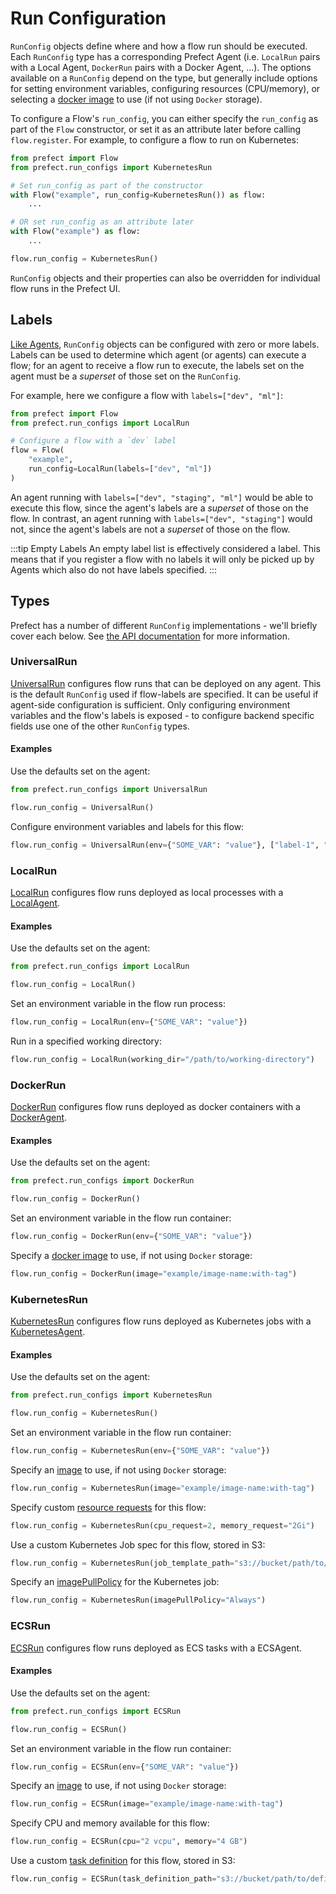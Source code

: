 # Run Configuration

`RunConfig` objects define where and how a flow run should be executed. Each
`RunConfig` type has a corresponding Prefect Agent (i.e. `LocalRun` pairs with
a Local Agent, `DockerRun` pairs with a Docker Agent, ...). The options
available on a `RunConfig` depend on the type, but generally include options
for setting environment variables, configuring resources (CPU/memory), or
selecting a [docker image](./docker.md) to use (if not using `Docker` storage).

To configure a Flow's `run_config`, you can either specify the `run_config` as
part of the `Flow` constructor, or set it as an attribute later before calling
`flow.register`. For example, to configure a flow to run on Kubernetes:

```python
from prefect import Flow
from prefect.run_configs import KubernetesRun

# Set run_config as part of the constructor
with Flow("example", run_config=KubernetesRun()) as flow:
    ...

# OR set run_config as an attribute later
with Flow("example") as flow:
    ...

flow.run_config = KubernetesRun()
```

`RunConfig` objects and their properties can also be overridden for
individual flow runs in the Prefect UI.

## Labels

[Like Agents](../agents/overview.md#labels), `RunConfig` objects can be
configured with zero or more labels.  Labels can be used to determine which
agent (or agents) can execute a flow; for an agent to receive a flow run to
execute, the labels set on the agent must be a *superset* of those set on the
`RunConfig`.

For example, here we configure a flow with `labels=["dev", "ml"]`:

```python
from prefect import Flow
from prefect.run_configs import LocalRun

# Configure a flow with a `dev` label
flow = Flow(
    "example",
    run_config=LocalRun(labels=["dev", "ml"])
)
```

An agent running with `labels=["dev", "staging", "ml"]` would be able to
execute this flow, since the agent's labels are a *superset* of those on the
flow. In contrast, an agent running with `labels=["dev", "staging"]` would
not, since the agent's labels are not a *superset* of those on the flow.

:::tip Empty Labels
An empty label list is effectively considered a label. This means that if you
register a flow with no labels it will only be picked up by Agents which also
do not have labels specified.
:::

## Types

Prefect has a number of different `RunConfig` implementations - we'll briefly
cover each below. See [the API
documentation](/api/latest/run_configs.md) for more information.

### UniversalRun

[UniversalRun](/api/latest/run_configs.md#universalrun) configures
flow runs that can be deployed on any agent. This is the default `RunConfig`
used if flow-labels are specified. It can be useful if agent-side configuration
is sufficient. Only configuring environment variables and the flow's labels is exposed - to configure
backend specific fields use one of the other `RunConfig` types.

#### Examples

Use the defaults set on the agent:

```python
from prefect.run_configs import UniversalRun

flow.run_config = UniversalRun()
```

Configure environment variables and labels for this flow:

```python
flow.run_config = UniversalRun(env={"SOME_VAR": "value"}, ["label-1", "label-2"])
```

### LocalRun

[LocalRun](/api/latest/run_configs.md#localrun) configures flow
runs deployed as local processes with a
[LocalAgent](/orchestration/agents/local.md).

#### Examples

Use the defaults set on the agent:

```python
from prefect.run_configs import LocalRun

flow.run_config = LocalRun()
```

Set an environment variable in the flow run process:

```python
flow.run_config = LocalRun(env={"SOME_VAR": "value"})
```

Run in a specified working directory:

```python
flow.run_config = LocalRun(working_dir="/path/to/working-directory")
```

### DockerRun

[DockerRun](/api/latest/run_configs.md#dockerrun) configures flow
runs deployed as docker containers with a
[DockerAgent](/orchestration/agents/docker.md).

#### Examples

Use the defaults set on the agent:

```python
from prefect.run_configs import DockerRun

flow.run_config = DockerRun()
```

Set an environment variable in the flow run container:

```python
flow.run_config = DockerRun(env={"SOME_VAR": "value"})
```

Specify a [docker image](./docker.md) to use, if not using `Docker` storage:

```python
flow.run_config = DockerRun(image="example/image-name:with-tag")
```

### KubernetesRun

[KubernetesRun](/api/latest/run_configs.md#kubernetesrun)
configures flow runs deployed as Kubernetes jobs with a
[KubernetesAgent](/orchestration/agents/kubernetes.md).

#### Examples

Use the defaults set on the agent:

```python
from prefect.run_configs import KubernetesRun

flow.run_config = KubernetesRun()
```

Set an environment variable in the flow run container:

```python
flow.run_config = KubernetesRun(env={"SOME_VAR": "value"})
```

Specify an [image](./docker.md) to use, if not using `Docker` storage:

```python
flow.run_config = KubernetesRun(image="example/image-name:with-tag")
```

Specify custom [resource
requests](https://kubernetes.io/docs/concepts/configuration/manage-resources-containers/#requests-and-limits)
for this flow:

```python
flow.run_config = KubernetesRun(cpu_request=2, memory_request="2Gi")
```

Use a custom Kubernetes Job spec for this flow, stored in S3:

```python
flow.run_config = KubernetesRun(job_template_path="s3://bucket/path/to/spec.yaml")
```

Specify an [imagePullPolicy](https://kubernetes.io/docs/concepts/configuration/overview/#container-images) 
for the Kubernetes job:


```python
flow.run_config = KubernetesRun(imagePullPolicy="Always")
````

### ECSRun

[ECSRun](/api/latest/run_configs.md#ecsrun) configures flow runs
deployed as ECS tasks with a ECSAgent.

#### Examples

Use the defaults set on the agent:

```python
from prefect.run_configs import ECSRun

flow.run_config = ECSRun()
```

Set an environment variable in the flow run container:

```python
flow.run_config = ECSRun(env={"SOME_VAR": "value"})
```

Specify an [image](./docker.md) to use, if not using `Docker` storage:

```python
flow.run_config = ECSRun(image="example/image-name:with-tag")
```

Specify CPU and memory available for this flow:

```python
flow.run_config = ECSRun(cpu="2 vcpu", memory="4 GB")
```

Use a custom [task
definition](https://boto3.amazonaws.com/v1/documentation/api/latest/reference/services/ecs.html#ECS.Client.register_task_definition)
for this flow, stored in S3:

```python
flow.run_config = ECSRun(task_definition_path="s3://bucket/path/to/definition.yaml")
```

